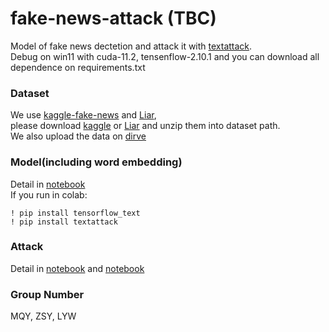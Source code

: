 # fake-news-attack (TBC)

Model of fake news dectetion and attack it with [textattack](https://github.com/QData/TextAttack).  
Debug on win11 with cuda-11.2, tensenflow-2.10.1 and you can download all dependence on requirements.txt  

### Dataset
We use [kaggle-fake-news](https://www.kaggle.com/datasets/clmentbisaillon/fake-and-real-news-dataset) and [Liar](https://arxiv.org/abs/1705.00648v1),   
please download [kaggle](https://www.kaggle.com/datasets/clmentbisaillon/fake-and-real-news-dataset/download?datasetVersionNumber=1) or [Liar](https://www.cs.ucsb.edu/~william/data/liar_dataset.zip) and unzip them into dataset path.  
We also upload the data on [dirve](https://drive.google.com/drive/folders/1T58dHhgk6IDoOZAH4lMSgvb42V1eRlbA?usp=sharing)  

### Model(including word embedding)
Detail in [notebook](https://github.com/H3CO3/fake-news-attack/blob/main/notebook.ipynb)  
If you run in colab:  
```
! pip install tensorflow_text
! pip install textattack
```

### Attack
Detail in [notebook](https://github.com/H3CO3/fake-news-attack/blob/main/RawNegProcess.ipynb) and [notebook](https://github.com/H3CO3/fake-news-attack/blob/main/Project.ipynb)

### Group Number
MQY, ZSY, LYW
